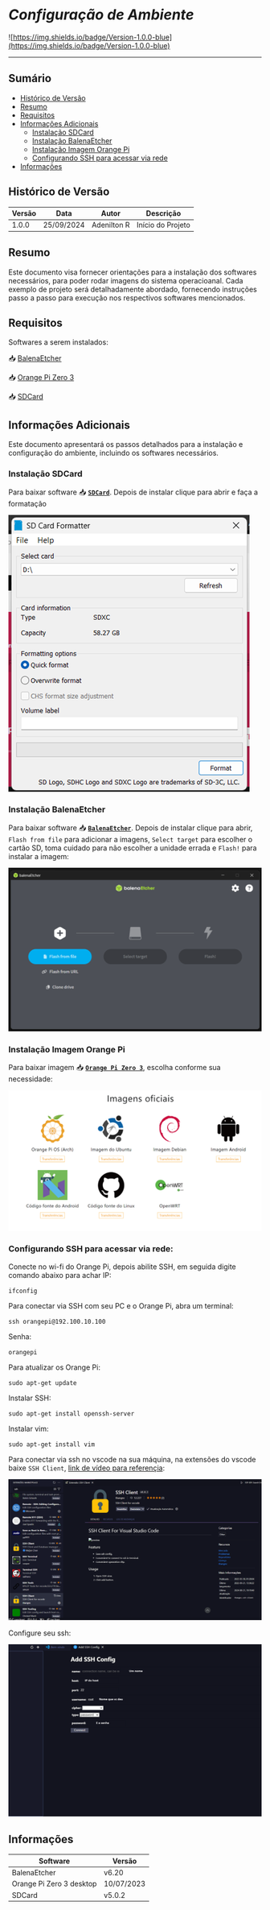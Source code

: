# _Configuração de Ambiente_

![https://img.shields.io/badge/Version-1.0.0-blue](https://img.shields.io/badge/Version-1.0.0-blue)

---

## Sumário

- [Histórico de Versão](#histórico-de-versão)
- [Resumo](#resumo)
- [Requisitos](#requisitos)
- [Informações Adicionais](#informações-adicionais)
    - [Instalação SDCard](#instalação-sdcard)
    - [Instalação BalenaEtcher](#Iinstalação-balenaEtcher)
    - [Instalação Imagem Orange Pi](#instalação-imagem-orange-pi)
    - [Configurando SSH para acessar via rede](#configurando-ssh-para-acessar-via-rede)
- [Informações](#informações)

## Histórico de Versão

| Versão | Data       | Autor       | Descrição         |
|--------|------------|-------------|-------------------|
| 1.0.0  | 25/09/2024 | Adenilton R | Início do Projeto |

## Resumo

Este documento visa fornecer orientações para a instalação dos softwares necessários, para poder rodar imagens do sistema operacioanal. Cada exemplo de projeto será detalhadamente abordado, fornecendo instruções passo a passo para execução nos respectivos softwares mencionados.

## Requisitos

Softwares a serem instalados:

📥 [BalenaEtcher](https://etcher.balena.io/#download-etcher)

📥 [Orange Pi Zero 3](http://www.orangepi.org/html/hardWare/computerAndMicrocontrollers/service-and-support/Orange-Pi-Zero-3.html)

📥 [SDCard](https://www.sdcard.org/downloads/formatter/)

## Informações Adicionais

Este documento apresentará os passos detalhados para a instalação e configuração do ambiente, incluindo os softwares necessários.

### Instalação SDCard

Para baixar software 📥 [**`SDCard`**](https://www.sdcard.org/downloads/formatter/). Depois de instalar clique para abrir e faça a formatação

![SDCard.png](Docs/SDCard.png)

### Instalação BalenaEtcher

Para baixar software 📥 [**`BalenaEtcher`**](https://etcher.balena.io/#download-etcher). Depois de instalar clique para abrir, `Flash from file` para adicionar a imagens, `Select target` para escolher o cartão SD, toma cuidado para não escolher a unidade errada e `Flash!` para instalar a imagem:

![Instalação.png](Docs/Instalao.png)

### Instalação Imagem Orange Pi

Para baixar imagem 📥  [**`Orange Pi Zero 3`**](http://www.orangepi.org/html/hardWare/computerAndMicrocontrollers/service-and-support/Orange-Pi-Zero-3.html), escolha conforme sua necessidade:

![Imagens.png](Docs/Imagens.png)

### Configurando SSH para acessar via rede:

Conecte no wi-fi do Orange Pi, depois abilite SSH, em seguida digite comando abaixo para achar IP:

```basic
ifconfig
```

Para conectar via SSH com seu PC e o Orange Pi, abra um terminal:

```basic
ssh orangepi@192.100.10.100
```

Senha: 

```basic
orangepi
```

Para atualizar os Orange Pi:

```basic
sudo apt-get update
```

Instalar SSH:

```basic
sudo apt-get install openssh-server
```

Instalar vim:

```basic
sudo apt-get install vim
```

Para conectar via ssh no vscode na sua máquina, na extensões do vscode baixe `SSH Client`, [link de vídeo para referençia](https://www.youtube.com/watch?v=aJlmlH-I_c4):

![ssh.png](Docs/ssh.png)

Configure seu ssh:

![ssh_2.png](Docs/ssh_2.png)

## Informações

| Software                 | Versão     |
|--------------------------|------------|
| BalenaEtcher             | v6.20      |
| Orange Pi Zero 3 desktop | 10/07/2023 |
| SDCard                   | v5.0.2     |